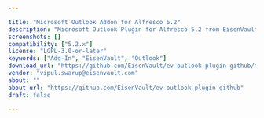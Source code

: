```yaml
---

title: "Microsoft Outlook Addon for Alfresco 5.2"
description: "Microsoft Outlook Plugin for Alfresco 5.2 from EisenVault. This allows one-way communication - i.e. saving of emails and attachments from Outlook to Alfresco. It has been tested with Outlook 2010, 2013 and 2016 on Windows 7, 8.1 and 10. It is compatible with Alfresco Community 5.2 as it uses the 5.2 REST APIs. It doesn't work with older versions of Alfresco. You can either download installer binaries, or download the source code and compile with Microsoft Visual Studio 2015. Code is in C#. Released under GNU LGPLv3. Please write to us at contact@eisenvault.com with any questions or comments."
screenshots: []
compatibility: ["5.2.x"]
license: "LGPL-3.0-or-later"
keywords: ["Add-In", "EisenVault", "Outlook"]
download_url: "https://github.com/EisenVault/ev-outlook-plugin-github/tree/master/Installer-Binaries"
vendor: "vipul.swarup@eisenvault.com"
about: ""
about_url: "https://github.com/EisenVault/ev-outlook-plugin-github"
draft: false

---
```

